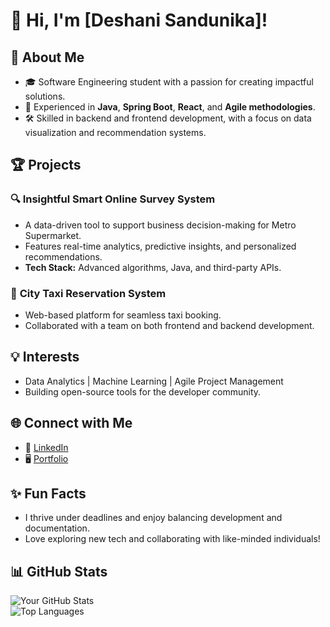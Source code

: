 # 👋 Hi, I'm [Deshani Sandunika]!  

## 🌟 About Me
- 🎓 Software Engineering student with a passion for creating impactful solutions.  
- 🚀 Experienced in **Java**, **Spring Boot**, **React**, and **Agile methodologies**.  
- 🛠️ Skilled in backend and frontend development, with a focus on data visualization and recommendation systems.  

## 🏆 Projects
### 🔍 **Insightful Smart Online Survey System**
- A data-driven tool to support business decision-making for Metro Supermarket.  
- Features real-time analytics, predictive insights, and personalized recommendations.  
- **Tech Stack:** Advanced algorithms, Java, and third-party APIs.  

### 🚖 **City Taxi Reservation System**
- Web-based platform for seamless taxi booking.  
- Collaborated with a team on both frontend and backend development.  

## 💡 Interests
- Data Analytics | Machine Learning | Agile Project Management  
- Building open-source tools for the developer community.  

## 🌐 Connect with Me
- 💼 [LinkedIn](https://linkedin.com/in/your-profile)  
- 🖥️ [Portfolio](https://your-portfolio-site.com)  

## ✨ Fun Facts
- I thrive under deadlines and enjoy balancing development and documentation.  
- Love exploring new tech and collaborating with like-minded individuals!  

## 📊 GitHub Stats
![Your GitHub Stats](https://github-readme-stats.vercel.app/api?username=DeshaniSandunika&show_icons=true&theme=radical)  
![Top Languages](https://github-readme-stats.vercel.app/api/top-langs/?username=DeshaniSandunika&layout=compact&theme=radical)  
